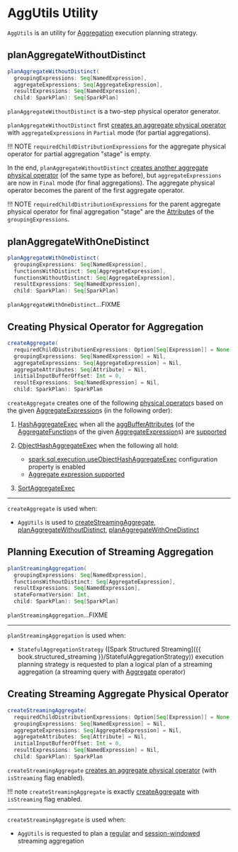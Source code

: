 # AggUtils Utility

`AggUtils` is an utility for [Aggregation](execution-planning-strategies/Aggregation.md) execution planning strategy.

## <span id="planAggregateWithoutDistinct"> planAggregateWithoutDistinct

```scala
planAggregateWithoutDistinct(
  groupingExpressions: Seq[NamedExpression],
  aggregateExpressions: Seq[AggregateExpression],
  resultExpressions: Seq[NamedExpression],
  child: SparkPlan): Seq[SparkPlan]
```

`planAggregateWithoutDistinct` is a two-step physical operator generator.

`planAggregateWithoutDistinct` first [creates an aggregate physical operator](#createAggregate) with `aggregateExpressions` in `Partial` mode (for partial aggregations).

!!! NOTE
    `requiredChildDistributionExpressions` for the aggregate physical operator for partial aggregation "stage" is empty.

In the end, `planAggregateWithoutDistinct` [creates another aggregate physical operator](#createAggregate) (of the same type as before), but `aggregateExpressions` are now in `Final` mode (for final aggregations). The aggregate physical operator becomes the parent of the first aggregate operator.

!!! NOTE
    `requiredChildDistributionExpressions` for the parent aggregate physical operator for final aggregation "stage" are the [Attribute](expressions/Attribute.md)s of the `groupingExpressions`.

## <span id="planAggregateWithOneDistinct"> planAggregateWithOneDistinct

```scala
planAggregateWithOneDistinct(
  groupingExpressions: Seq[NamedExpression],
  functionsWithDistinct: Seq[AggregateExpression],
  functionsWithoutDistinct: Seq[AggregateExpression],
  resultExpressions: Seq[NamedExpression],
  child: SparkPlan): Seq[SparkPlan]
```

`planAggregateWithOneDistinct`...FIXME

## <span id="createAggregate"> Creating Physical Operator for Aggregation

```scala
createAggregate(
  requiredChildDistributionExpressions: Option[Seq[Expression]] = None,
  groupingExpressions: Seq[NamedExpression] = Nil,
  aggregateExpressions: Seq[AggregateExpression] = Nil,
  aggregateAttributes: Seq[Attribute] = Nil,
  initialInputBufferOffset: Int = 0,
  resultExpressions: Seq[NamedExpression] = Nil,
  child: SparkPlan): SparkPlan
```

`createAggregate` creates one of the following [physical operator](physical-operators/SparkPlan.md)s based on the given [AggregateExpression](expressions/AggregateExpression.md)s (in the following order):

1. [HashAggregateExec](physical-operators/HashAggregateExec.md) when all the [aggBufferAttributes](expressions/AggregateFunction.md#aggBufferAttributes) (of the [AggregateFunction](expressions/AggregateFunction.md)s of the given [AggregateExpression](expressions/AggregateExpression.md)s) are [supported](logical-operators/Aggregate.md#supportsHashAggregate)

1. [ObjectHashAggregateExec](physical-operators/ObjectHashAggregateExec.md) when the following all hold:
    * [spark.sql.execution.useObjectHashAggregateExec](configuration-properties.md#spark.sql.execution.useObjectHashAggregateExec) configuration property is enabled
    * [Aggregate expression supported](physical-operators/ObjectHashAggregateExec.md#supportsAggregate)

1. [SortAggregateExec](physical-operators/SortAggregateExec.md)

---

`createAggregate` is used when:

* `AggUtils` is used to [createStreamingAggregate](#createStreamingAggregate), [planAggregateWithoutDistinct](#planAggregateWithoutDistinct), [planAggregateWithOneDistinct](#planAggregateWithOneDistinct)

## <span id="planStreamingAggregation"> Planning Execution of Streaming Aggregation

```scala
planStreamingAggregation(
  groupingExpressions: Seq[NamedExpression],
  functionsWithoutDistinct: Seq[AggregateExpression],
  resultExpressions: Seq[NamedExpression],
  stateFormatVersion: Int,
  child: SparkPlan): Seq[SparkPlan]
```

`planStreamingAggregation`...FIXME

---

`planStreamingAggregation` is used when:

* `StatefulAggregationStrategy` ([Spark Structured Streaming]({{ book.structured_streaming }}/StatefulAggregationStrategy)) execution planning strategy is requested to plan a logical plan of a streaming aggregation (a streaming query with [Aggregate](logical-operators/Aggregate.md) operator)

## <span id="createStreamingAggregate"> Creating Streaming Aggregate Physical Operator

```scala
createStreamingAggregate(
  requiredChildDistributionExpressions: Option[Seq[Expression]] = None,
  groupingExpressions: Seq[NamedExpression] = Nil,
  aggregateExpressions: Seq[AggregateExpression] = Nil,
  aggregateAttributes: Seq[Attribute] = Nil,
  initialInputBufferOffset: Int = 0,
  resultExpressions: Seq[NamedExpression] = Nil,
  child: SparkPlan): SparkPlan
```

`createStreamingAggregate` [creates an aggregate physical operator](#createAggregate) (with `isStreaming` flag enabled).

!!! note
    `createStreamingAggregate` is exactly [createAggregate](#createAggregate) with `isStreaming` flag enabled.

---

`createStreamingAggregate` is used when:

* `AggUtils` is requested to plan a [regular](#planStreamingAggregation) and [session-windowed](#planStreamingAggregationForSession) streaming aggregation
